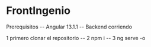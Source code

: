 # FrontIngenio

Prerequisitos
-- Angular 13.1.1
-- Backend corriendo

1 primero clonar el repositorio -- 
2 npm i --
3 ng serve -o
